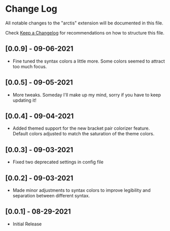 # Change Log

All notable changes to the "arctis" extension will be documented in this file.

Check [Keep a Changelog](http://keepachangelog.com/) for recommendations on how to structure this file.

## [0.0.9] - 09-06-2021
- Fine tuned the syntax colors a little more. Some colors seemed to attract too much focus.

## [0.0.5] - 09-05-2021
- More tweaks. Someday I'll make up my mind, sorry if you have to keep updating it!

## [0.0.4] - 09-04-2021
- Added themed support for the new bracket pair colorizer feature. Default colors adjusted to match the saturation of the theme colors.

## [0.0.3] - 09-03-2021
- Fixed two deprecated settings in config file

## [0.0.2] - 09-03-2021
- Made minor adjustments to syntax colors to improve legibility and separation between different syntax.

## [0.0.1] - 08-29-2021
- Initial Release
